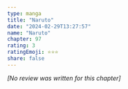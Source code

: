 ```yaml
---
type: manga
title: "Naruto"
date: "2024-02-29T13:27:57"
name: "Naruto"
chapter: 97
rating: 3
ratingEmoji: ⭐️⭐️⭐️
share: false
---
```


_[No review was written for this chapter]_
